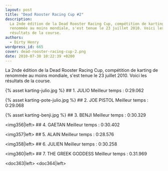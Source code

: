 ```yaml
---
layout: post
title: "Dead Rooster Racing Cup #2"
description:
  La 2nde édition de la Dead Rooster Racing Cup, compétition de karting de
  renommée au moins mondiale, s'est tenue le 23 juillet 2010. Voici les
  résultats de la course.
authors:
  - Dirty Henry
wordpress_id: 665
cover: dead-rooster-racing-cup-2.png
date: 2010-07-30 10:22:39 +0200
---
```


La 2nde édition de la Dead Rooster Racing Cup, compétition de karting de
renommée au moins mondiale, s'est tenue le 23 juillet 2010. Voici les résultats
de la course.

{% asset karting-julio.jpg %} ## 1. JULIO Meilleur temps : 0:29.062

<div style="clear: both"></div>

{% asset karting-pote-julio.jpg %} ## 2. JOE PISTOL Meilleur temps : 0:29.068

<div style="clear: both"></div>

{% asset karting-benji.jpg %} ## 3. BENJI Meilleur temps : 0:30.329

<div style="clear: both"></div>

<img356|left> ## 4. GAETAN Meilleur temps : 0:30.402

<div style="clear: both"></div>

<img357|left> ## 5. ALAIN Meilleur temps : 0:28.576

<div style="clear: both"></div>

<img358|left> ## 6. JULIEN Meilleur temps : 0:30.258

<div style="clear: both"></div>

<img360|left> ## 7. THE GREEK GODDESS Meilleur temps : 0.31.969

<div style="clear: both"></div>

<doc363|left> <doc364|left>
